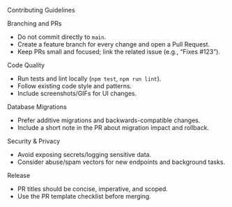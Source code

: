 Contributing Guidelines

Branching and PRs

- Do not commit directly to `main`.
- Create a feature branch for every change and open a Pull Request.
- Keep PRs small and focused; link the related issue (e.g., “Fixes #123”).

Code Quality

- Run tests and lint locally (`npm test`, `npm run lint`).
- Follow existing code style and patterns.
- Include screenshots/GIFs for UI changes.

Database Migrations

- Prefer additive migrations and backwards-compatible changes.
- Include a short note in the PR about migration impact and rollback.

Security & Privacy

- Avoid exposing secrets/logging sensitive data.
- Consider abuse/spam vectors for new endpoints and background tasks.

Release

- PR titles should be concise, imperative, and scoped.
- Use the PR template checklist before merging.
